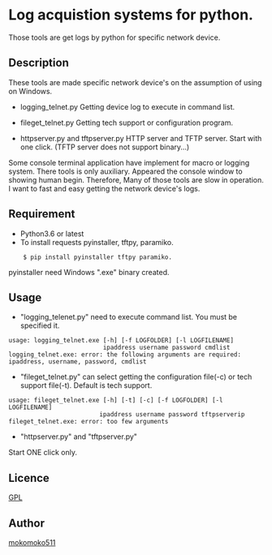 # Log acquistion systems for python.

Those tools are get logs by python for specific network device.

## Description
These tools are made specific network device's on the assumption of using on Windows.
- logging_telnet.py
Getting device log to execute in command list.

 - fileget_telnet.py
Getting tech support or configuration program.

 - httpserver.py and tftpserver.py
HTTP server and TFTP server. Start with one click.
(TFTP server does not support binary...)

Some console terminal application have implement for macro or logging system.
There tools is only auxiliary. Appeared the console window to showing human begin.
Therefore, Many of those tools are slow in operation.
I want to fast and easy getting the network device's logs.

## Requirement
 - Python3.6 or latest
 - To install requests pyinstaller, tftpy, paramiko.
```
    $ pip install pyinstaller tftpy paramiko.
```
  pyinstaller need Windows ".exe" binary created.

## Usage
 - "logging_telenet.py" need to execute command list. You must be specified it.

```
usage: logging_telnet.exe [-h] [-f LOGFOLDER] [-l LOGFILENAME]
                          ipaddress username password cmdlist
logging_telnet.exe: error: the following arguments are required: ipaddress, username, password, cmdlist
```


 - "fileget_telnet.py" can select getting the configuration file(-c) or tech support file(-t). Default is tech support.

```
usage: fileget_telnet.exe [-h] [-t] [-c] [-f LOGFOLDER] [-l LOGFILENAME]
                         ipaddress username password tftpserverip
fileget_telnet.exe: error: too few arguments
```

 - "httpserver.py" and "tftpserver.py"

Start ONE click only.



## Licence

[GPL](https://github.com/mokomoko511/myproject/blob/master/LICENSE)

## Author

[mokomoko511](https://github.com/mokomoko511)
